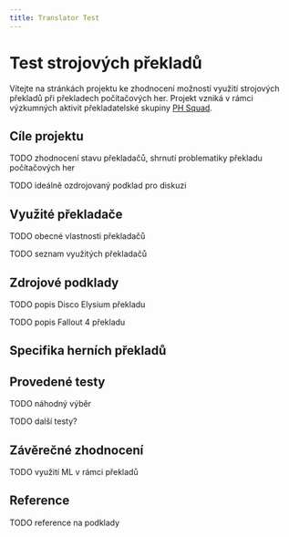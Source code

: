 ```yaml
---
title: Translator Test
---
```


# Test strojových překladů

Vítejte na stránkách projektu ke zhodnocení možností využití strojových překladů při překladech počítačových her.
Projekt vzniká v rámci výzkumných aktivit překladatelské skupiny [PH Squad](https://prekladyher.eu/forum/phsquad.119/).

## Cíle projektu

TODO zhodnocení stavu překladačů, shrnutí problematiky překladu počítačových her

TODO ideálně ozdrojovaný podklad pro diskuzi


## Využité překladače

TODO obecné vlastnosti překladačů

TODO seznam využitých překladačů


## Zdrojové podklady

TODO popis Disco Elysium překladu

TODO popis Fallout 4 překladu



## Specifika herních překladů


## Provedené testy

TODO náhodný výběr

TODO další testy?

## Závěrečné zhodnocení

TODO využití ML v rámci překladů

## Reference

TODO reference na podklady
